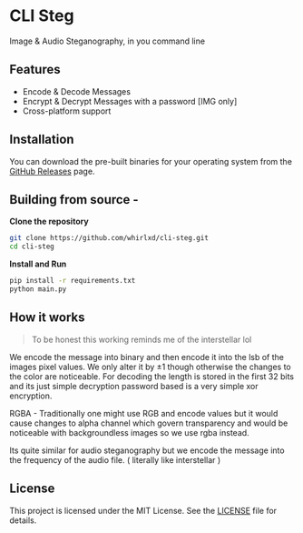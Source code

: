 # CLI Steg

Image & Audio Steganography, in you command line

## Features

- Encode & Decode Messages
- Encrypt & Decrypt Messages with a password [IMG only]
- Cross-platform support

## Installation

You can download the pre-built binaries for your operating system from the [GitHub Releases](https://github.com/whirlxd/cli-steg/releases) page.

## Building from source -

**Clone the repository**
```bash
git clone https://github.com/whirlxd/cli-steg.git
cd cli-steg
```
**Install and Run**
```bash
pip install -r requirements.txt
python main.py
```


## How it works
> To be honest this working reminds me of the interstellar lol

We encode the message into binary and then encode it into the lsb of the images pixel values. 
We only alter it by ±1 though otherwise the changes to the color are noticeable.
For decoding the length is stored in the first 32 bits and its just simple decryption password based is a very simple xor encryption.

RGBA - Traditionally one might use RGB and encode values but it would cause changes to alpha channel which govern transparency and would be noticeable with backgroundless images so we use rgba instead.

Its quite similar for audio steganography but we encode the message into the frequency of the audio file. ( literally like interstellar )


## License

This project is licensed under the MIT License. See the [LICENSE](LICENSE) file for details.